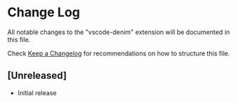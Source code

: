 # Change Log

All notable changes to the "vscode-denim" extension will be documented in this file.

Check [Keep a Changelog](http://keepachangelog.com/) for recommendations on how to structure this file.

## [Unreleased]

- Initial release